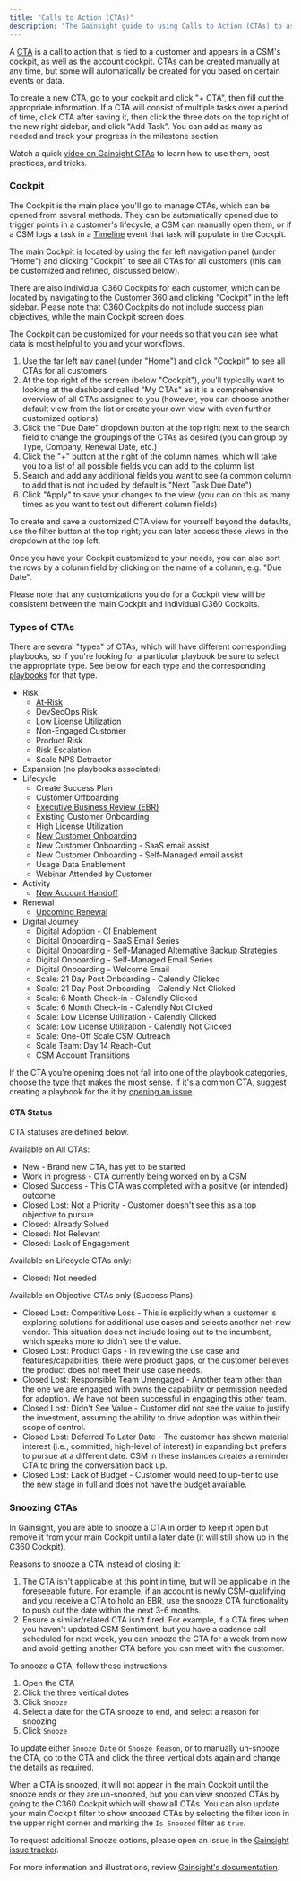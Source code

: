 ```yaml
---
title: "Calls to Action (CTAs)"
description: "The Gainsight guide to using Calls to Action (CTAs) to assist you managing your accounts, making sure customers' needs are addressed, and planning for what's next."
---
```


A [CTA](https://support.gainsight.com/gainsight_nxt/04Cockpit_and_Playbooks/Cockpit_Version_-_Archived/About/Archived_CTAs%2C_Tasks%2C_and_Playbooks_Overview) is a call to action that is tied to a customer and appears in a CSM's cockpit, as well as the account cockpit. CTAs can be created manually at any time, but some will automatically be created for you based on certain events or data.

To create a new CTA, go to your cockpit and click "+ CTA", then fill out the appropriate information. If a CTA will consist of multiple tasks over a period of time, click CTA after saving it, then click the three dots on the top right of the new right sidebar, and click "Add Task". You can add as many as needed and track your progress in the milestone section.

Watch a quick [video on Gainsight CTAs](https://www.youtube.com/watch?v=qkjmTh3Qad4&feature=youtu.be) to learn how to use them, best practices, and tricks.

### Cockpit

The Cockpit is the main place you'll go to manage CTAs, which can be opened from several methods. They can be automatically opened due to trigger points in a customer's lifecycle, a CSM can manually open them, or if a CSM logs a task in a [Timeline](/handbook/customer-success/csm/gainsight/timeline/) event that task will populate in the Cockpit.

The main Cockpit is located by using the far left navigation panel (under "Home") and clicking "Cockpit" to see all CTAs for all customers (this can be customized and refined, discussed below).

There are also individual C360 Cockpits for each customer, which can be located by navigating to the Customer 360 and clicking "Cockpit" in the left sidebar. Please note that C360 Cockpits do not include success plan objectives, while the main Cockpit screen does.

The Cockpit can be customized for your needs so that you can see what data is most helpful to you and your workflows.

1. Use the far left nav panel (under "Home") and click "Cockpit" to see all CTAs for all customers
1. At the top right of the screen (below "Cockpit"), you'll typically want to looking at the dashboard called "My CTAs" as it is a comprehensive overview of all CTAs assigned to you (however, you can choose another default view from the list or create your own view with even further customized options)
1. Click the "Due Date" dropdown button at the top right next to the search field to change the groupings of the CTAs as desired (you can group by Type, Company, Renewal Date, etc.)
1. Click the "+" button at the right of the column names, which will take you to a list of all possible fields you can add to the column list
1. Search and add any additional fields you want to see (a common column to add that is not included by default is "Next Task Due Date")
1. Click "Apply" to save your changes to the view (you can do this as many times as you want to test out different column fields)

To create and save a customized CTA view for yourself beyond the defaults, use the filter button at the top right; you can later access these views in the dropdown at the top left.

Once you have your Cockpit customized to your needs, you can also sort the rows by a column field by clicking on the name of a column, e.g. "Due Date".

Please note that any customizations you do for a Cockpit view will be consistent between the main Cockpit and individual C360 Cockpits.

### Types of CTAs

There are several "types" of CTAs, which will have different corresponding playbooks, so if you're looking for a particular playbook be sure to select the appropriate type. See below for each type and the corresponding [playbooks](/handbook/customer-success/playbooks/) for that type.

- Risk
  - [At-Risk](/handbook/customer-success/csm/health-score-triage/#triage-cta)
  - DevSecOps Risk
  - Low License Utilization
  - Non-Engaged Customer
  - Product Risk
  - Risk Escalation
  - Scale NPS Detractor
- Expansion (no playbooks associated)
- Lifecycle
  - Create Success Plan
  - Customer Offboarding
  - [Executive Business Review (EBR)](/handbook/customer-success/csm/ebr/#how-to-prepare-an-ebr)
  - Existing Customer Onboarding
  - High License Utilization
  - [New Customer Onboarding](/handbook/customer-success/csm/onboarding/)
  - New Customer Onboarding - SaaS email assist
  - New Customer Onboarding - Self-Managed email assist
  - Usage Data Enablement
  - Webinar Attended by Customer
- Activity
  - [New Account Handoff](/handbook/customer-success/csm/account-handoff/#account-handoff-cta)
- Renewal
  - [Upcoming Renewal](/handbook/customer-success/csm/renewals/)
- Digital Journey
  - Digital Adoption - CI Enablement
  - Digital Onboarding - SaaS Email Series
  - Digital Onboarding - Self-Managed Alternative Backup Strategies
  - Digital Onboarding - Self-Managed Email Series
  - Digital Onboarding - Welcome Email
  - Scale: 21 Day Post Onboarding - Calendly Clicked
  - Scale: 21 Day Post Onboarding - Calendly Not Clicked
  - Scale: 6 Month Check-in - Calendly Clicked
  - Scale: 6 Month Check-in - Calendly Not Clicked
  - Scale: Low License Utilization - Calendly Clicked
  - Scale: Low License Utilization - Calendly Not Clicked
  - Scale: One-Off Scale CSM Outreach
  - Scale Team: Day 14 Reach-Out
  - CSM Account Transitions

If the CTA you're opening does not fall into one of the playbook categories, choose the type that makes the most sense. If it's a common CTA, suggest creating a playbook for the it by [opening an issue](https://gitlab.com/gitlab-com/sales-team/field-operations/sales-operations/-/boards/1731118?&label_name[]=gainsight).

#### CTA Status

CTA statuses are defined below.

Available on All CTAs:

- New - Brand new CTA, has yet to be started
- Work in progress - CTA currently being worked on by a CSM
- Closed Success - This CTA was completed with a positive (or intended) outcome
- Closed Lost: Not a Priority - Customer doesn't see this as a top objective to pursue
- Closed: Already Solved
- Closed: Not Relevant
- Closed: Lack of Engagement

Available on Lifecycle CTAs only:

- Closed: Not needed

Available on Objective CTAs only (Success Plans):

- Closed Lost: Competitive Loss - This is explicitly when a customer is exploring solutions for additional use cases and selects another net-new vendor. This situation does not include losing out to the incumbent, which speaks more to didn't see the value.
- Closed Lost: Product Gaps - In reviewing the use case and features/capabilities, there were product gaps, or the customer believes the product does not meet their use case needs.
- Closed Lost: Responsible Team Unengaged - Another team other than the one we are engaged with owns the capability or permission needed for adoption. We have not been successful in engaging this other team.
- Closed Lost: Didn't See Value - Customer did not see the value to justify the investment, assuming the ability to drive adoption was within their scope of control.
- Closed Lost: Deferred To Later Date - The customer has shown material interest (i.e., committed, high-level of interest) in expanding but prefers to pursue at a different date. CSM in these instances creates a reminder CTA to bring the conversation back up.
- Closed Lost: Lack of Budget - Customer would need to up-tier to use the new stage in full and does not have the budget available.

### Snoozing CTAs

In Gainsight, you are able to snooze a CTA in order to keep it open but remove it from your main Cockpit until a later date (it will still show up in the C360 Cockpit).

Reasons to snooze a CTA instead of closing it:

1. The CTA isn't applicable at this point in time, but will be applicable in the foreseeable future. For example, if an account is newly CSM-qualifying and you receive a CTA to hold an EBR, use the snooze CTA functionality to push out the date within the next 3-6 months.
1. Ensure a similar/related CTA isn't fired. For example, if a CTA fires when you haven't updated CSM Sentiment, but you have a cadence call scheduled for next week, you can snooze the CTA for a week from now and avoid getting another CTA before you can meet with the customer.

To snooze a CTA, follow these instructions:

1. Open the CTA
1. Click the three vertical dotes
1. Click `Snooze`
1. Select a date for the CTA snooze to end, and select a reason for snoozing
1. Click `Snooze`

To update either `Snooze Date` or `Snooze Reason`, or to manually un-snooze the CTA, go to the CTA and click the three vertical dots again and change the details as required.

When a CTA is snoozed, it will not appear in the main Cockpit until the snooze ends or they are un-snoozed, but you can view snoozed CTAs by going to the C360 Cockpit which will show all CTAs. You can also update your main Cockpit filter to show snoozed CTAs by selecting the filter icon in the upper right corner and marking the `Is Snoozed` filter as `true`.

To request additional Snooze options, please open an issue in the [Gainsight issue tracker](https://gitlab.com/gitlab-com/sales-team/field-operations/customer-success-operations/-/issues/new?issue%5Bassignee_id%5D=&issue%5Bmilestone_id%5D=).

For more information and illustrations, review [Gainsight's documentation](https://support.gainsight.com/gainsight_nxt/04Cockpit_and_Playbooks/Cockpit_Version_-_Archived/User_Guides/Archived_Using_Call_to_Action_(CTA)_and_Task_Detail_Views#How_to_Use_the_Snooze_Option).
